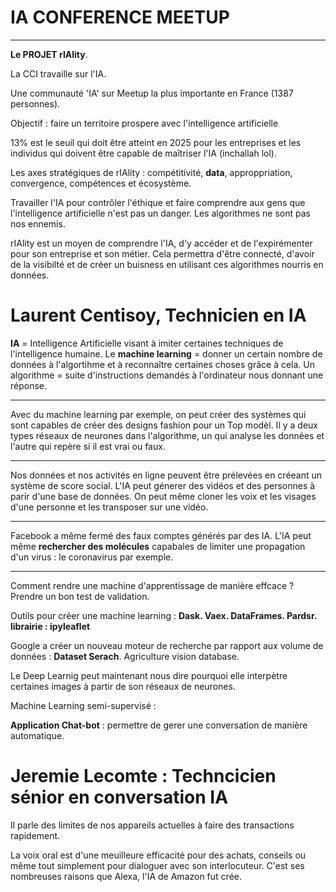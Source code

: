 # IA CONFERENCE MEETUP
-------------------------------------------

**Le PROJET rIAlity**.

La CCI travaille sur l'IA.

Une communauté 'IA' sur Meetup la plus importante en France (1387 personnes).

Objectif : faire un territoire prospere avec l'intelligence artificielle

13% est le seuil qui doit être atteint en 2025 pour les entreprises et les individus qui doivent être capable de maîtriser l'IA (inchallah lol).

Les axes stratégiques de rIAlity : compétitivité, **data**, approppriation, convergence, compétences et écosystème.

Travailler l'IA pour contrôler l'éthique et faire comprendre aux gens que l'intelligence artificielle n'est pas un danger. 
Les algorithmes ne sont pas nos ennemis.

rIAlity est un moyen de comprendre l'IA, d'y accéder et de l'expirémenter pour son entreprise et son métier.
Cela permettra d'être connecté, d'avoir de la visibilté et de créer un buisness en utilisant ces algorithmes nourris en données.



# Laurent Centisoy, Technicien en IA 

**IA** = Intelligence Artificielle visant à imiter certaines techniques de l'intelligence humaine.
Le **machine learning** = donner un certain nombre de données à l'algortihme et à reconnaître certaines choses grâce à cela.
Un algorithme = suite d'instructions demandés à l'ordinateur nous donnant une réponse.

---------------

Avec du machine learning par exemple, on peut créer des systèmes qui sont capables de créer des designs fashion pour un Top modèl.
Il y a deux types réseaux de neurones dans l'algorithme, un qui analyse les données et l'autre qui repère si il est vrai ou faux.

------------------

Nos données et nos activités en ligne peuvent être prélevées en créeant un système de score social.
L'IA peut génerer des vidéos et des personnes à parir d'une base de données.
On peut même cloner les voix et les visages d'une personne et les transposer sur une vidéo.

-------------------

Facebook a même fermé des faux comptes générés par des IA.
L'IA peut même **rechercher des molécules** capabales de limiter une propagation d'un virus : le coronavirus par exemple.

-------------------

Comment rendre une machine d'apprentissage de manière effcace ?
Prendre un bon test de validation.

Outils pour créer une machine learning :
**Dask. Vaex. DataFrames. Pardsr. librairie : ipyleaflet**

Google a créer un nouveau moteur de recherche par rapport aux volume de données : **Dataset Serach**.
Agriculture vision database.

Le Deep Learnig peut maintenant nous dire pourquoi elle interpètre certaines images à partir de son réseaux de neurones.

Machine Learning semi-supervisé : 

**Application Chat-bot** : permettre de gerer une conversation de manière automatique.



# Jeremie Lecomte : Techncicien sénior en conversation IA

Il parle des limites de nos appareils actuelles à faire des transactions rapidement.

La voix oral est d'une meuilleure efficacité pour des achats, conseils ou même tout simplement pour dialoguer avec son interlocuteur.
C'est ses nombreuses raisons que Alexa, l'IA de Amazon fut crée.












